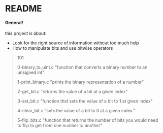 # README 
#### General!
this project is about:
  - Look for the right source of information without too much help
  - How to manipulate bits and use bitwise operators

> 101 
>
> 0-binary_to_uint.c "function that converts a binary number to an unsigned int"
>
> 1-print_binary.c "prints the binary representation of a number"
>
> 2-get_bit.c "returns the value of a bit at a given index"
>
> 3-set_bit.c "function that sets the value of a bit to 1 at given index"
>
> 4-clear_bit.c "sets the value of a bit to 0 at a given index."
>
> 5-flip_bits.c "function that returns the number of bits you would need to flip to get from one number to another"
>

